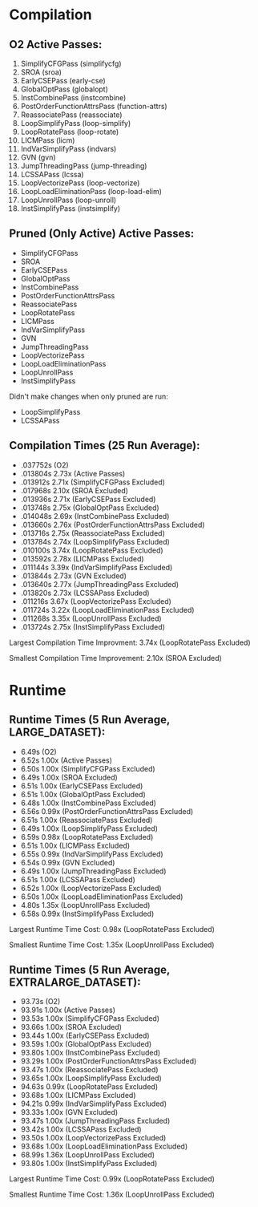 # Compilation

## O2 Active Passes: 
1. SimplifyCFGPass (simplifycfg)
2. SROA (sroa)
3. EarlyCSEPass (early-cse)
4. GlobalOptPass (globalopt)
5. InstCombinePass (instcombine)
6. PostOrderFunctionAttrsPass (function-attrs)
7. ReassociatePass (reassociate)
8. LoopSimplifyPass (loop-simplify)
9. LoopRotatePass (loop-rotate)
10. LICMPass (licm)
11. IndVarSimplifyPass (indvars)
12. GVN (gvn)
13. JumpThreadingPass (jump-threading)
14. LCSSAPass (lcssa)
15. LoopVectorizePass (loop-vectorize)
16. LoopLoadEliminationPass (loop-load-elim)
17. LoopUnrollPass (loop-unroll)
18. InstSimplifyPass (instsimplify)

## Pruned (Only Active) Active Passes:
* SimplifyCFGPass
* SROA
* EarlyCSEPass
* GlobalOptPass
* InstCombinePass
* PostOrderFunctionAttrsPass
* ReassociatePass
* LoopRotatePass
* LICMPass
* IndVarSimplifyPass
* GVN
* JumpThreadingPass
* LoopVectorizePass
* LoopLoadEliminationPass
* LoopUnrollPass
* InstSimplifyPass

Didn't make changes when only pruned are run:
* LoopSimplifyPass
* LCSSAPass

## Compilation Times (25 Run Average):
* .037752s (O2)
* .013804s 2.73x (Active Passes)
* .013912s 2.71x (SimplifyCFGPass Excluded)
* .017968s 2.10x (SROA Excluded)
* .013936s 2.71x (EarlyCSEPass Excluded)
* .013748s 2.75x (GlobalOptPass Excluded)
* .014048s 2.69x (InstCombinePass Excluded)
* .013660s 2.76x (PostOrderFunctionAttrsPass Excluded)
* .013716s 2.75x (ReassociatePass Excluded)
* .013784s 2.74x (LoopSimplifyPass Excluded)
* .010100s 3.74x (LoopRotatePass Excluded)
* .013592s 2.78x (LICMPass Excluded)
* .011144s 3.39x (IndVarSimplifyPass Excluded)
* .013844s 2.73x (GVN Excluded)
* .013640s 2.77x (JumpThreadingPass Excluded)
* .013820s 2.73x (LCSSAPass Excluded)
* .011216s 3.67x (LoopVectorizePass Excluded)
* .011724s 3.22x (LoopLoadEliminationPass Excluded)
* .011268s 3.35x (LoopUnrollPass Excluded)
* .013724s 2.75x (InstSimplifyPass Excluded)

Largest Compilation Time Improvment: 3.74x (LoopRotatePass Excluded)

Smallest Compilation Time Improvement: 2.10x (SROA Excluded)

# Runtime

## Runtime Times (5 Run Average, LARGE_DATASET):
* 6.49s (O2)
* 6.52s 1.00x (Active Passes)
* 6.50s 1.00x (SimplifyCFGPass Excluded)
* 6.49s 1.00x (SROA Excluded)
* 6.51s 1.00x (EarlyCSEPass Excluded)
* 6.51s 1.00x (GlobalOptPass Excluded)
* 6.48s 1.00x (InstCombinePass Excluded)
* 6.56s 0.99x (PostOrderFunctionAttrsPass Excluded)
* 6.51s 1.00x (ReassociatePass Excluded)
* 6.49s 1.00x (LoopSimplifyPass Excluded)
* 6.59s 0.98x (LoopRotatePass Excluded)
* 6.51s 1.00x (LICMPass Excluded)
* 6.55s 0.99x (IndVarSimplifyPass Excluded)
* 6.54s 0.99x (GVN Excluded)
* 6.49s 1.00x (JumpThreadingPass Excluded)
* 6.51s 1.00x (LCSSAPass Excluded)
* 6.52s 1.00x (LoopVectorizePass Excluded)
* 6.50s 1.00x (LoopLoadEliminationPass Excluded)
* 4.80s 1.35x (LoopUnrollPass Excluded)
* 6.58s 0.99x (InstSimplifyPass Excluded)
 
Largest Runtime Time Cost: 0.98x (LoopRotatePass Excluded)

Smallest Runtime Time Cost: 1.35x (LoopUnrollPass Excluded)

## Runtime Times (5 Run Average, EXTRALARGE_DATASET):
* 93.73s (O2)
* 93.91s 1.00x (Active Passes)
* 93.53s 1.00x (SimplifyCFGPass Excluded)
* 93.66s 1.00x (SROA Excluded)
* 93.44s 1.00x (EarlyCSEPass Excluded)
* 93.59s 1.00x (GlobalOptPass Excluded)
* 93.80s 1.00x (InstCombinePass Excluded)
* 93.29s 1.00x (PostOrderFunctionAttrsPass Excluded)
* 93.47s 1.00x (ReassociatePass Excluded)
* 93.65s 1.00x (LoopSimplifyPass Excluded)
* 94.63s 0.99x (LoopRotatePass Excluded)
* 93.68s 1.00x (LICMPass Excluded)
* 94.21s 0.99x (IndVarSimplifyPass Excluded)
* 93.33s 1.00x (GVN Excluded)
* 93.47s 1.00x (JumpThreadingPass Excluded)
* 93.42s 1.00x (LCSSAPass Excluded)
* 93.50s 1.00x (LoopVectorizePass Excluded)
* 93.68s 1.00x (LoopLoadEliminationPass Excluded)
* 68.99s 1.36x (LoopUnrollPass Excluded)
* 93.80s 1.00x (InstSimplifyPass Excluded)
 
Largest Runtime Time Cost: 0.99x (LoopRotatePass Excluded)

Smallest Runtime Time Cost: 1.36x (LoopUnrollPass Excluded)
